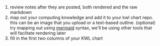 1. review notes after they are posted, both rendered and the raw markdown
1. map out your computing knowledge and add it to your kwl chart repo. this can be an image that you upload or a text-based outline. (optional) try mapping out using [mermaid](https://mermaid-js.github.io/mermaid/#/) syntax, we'll be using other tools that will faciltate rendering later
1. fill in the first two columns of your KWL chart
